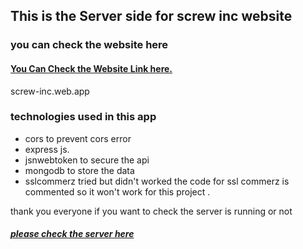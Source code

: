 ## This is the Server side for screw inc website 
### you can check the website here
#### [You Can Check the Website Link here.](screw-inc.web.app)
screw-inc.web.app

### technologies used in this app 
- cors to prevent cors error
- express js.
- jsnwebtoken to secure the api
- mongodb to store the data
- sslcommerz tried but didn't worked the code for ssl commerz is commented so it won't work for this project .

thank you everyone if you want to check the server is running or not 

##### [please check the server here](screw-inc.herokuapp.com)
